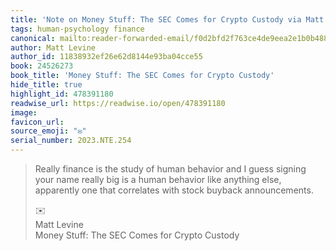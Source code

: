 ```yaml
---
title: 'Note on Money Stuff: The SEC Comes for Crypto Custody via Matt Levine'
tags: human-psychology finance
canonical: mailto:reader-forwarded-email/f0d2bfd2f763ce4de9eea2e1b0b4887b
author: Matt Levine
author_id: 11838932ef26e62d8144e93ba04cce55
book: 24526273
book_title: 'Money Stuff: The SEC Comes for Crypto Custody'
hide_title: true
highlight_id: 478391180
readwise_url: https://readwise.io/open/478391180
image:
favicon_url:
source_emoji: "✉️"
serial_number: 2023.NTE.254
---
```

> Really finance is the study of human behavior and I guess signing your name really big is a human behavior like anything else, apparently one that correlates with stock buyback announcements.
> <div class="quoteback-footer"><div class="quoteback-avatar"><span class="mini-emoji"> ✉️</span></div><div class="quoteback-metadata"><div class="metadata-inner"><span style="display:none">FROM:</span><div aria-label="Matt Levine" class="quoteback-author"> Matt Levine</div><div aria-label="Money Stuff: The SEC Comes for Crypto Custody" class="quoteback-title"> Money Stuff: The SEC Comes for Crypto Custody</div></div></div></div>